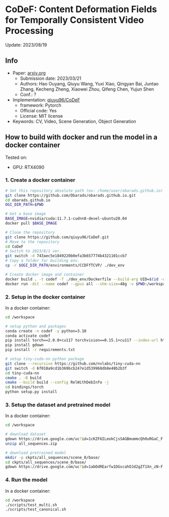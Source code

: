 # CoDeF: Content Deformation Fields for Temporally Consistent Video Processing

Update: 2023/08/19

## Info
- Paper: [arxiv.org](https://arxiv.org/abs/2308.07926)
  - Submission date: 2023/03/21
  - Authors: Hao Ouyang, Qiuyu Wang, Yuxi Xiao, Qingyan Bai, Juntao Zhang, Kecheng Zheng, Xiaowei Zhou, Qifeng Chen, Yujun Shen
  - Conf.: ?
- Implementation: [qiuyu96/CoDeF](https://github.com/qiuyu96/CoDeF)
  - framework: Pytorch
  - Official code: Yes
  - License: MIT license
- Keywords: CV, Video, Scene Generation, Object Generation

## How to build with docker and run the model in a docker container
Tested on:
- GPU: RTX4090

### 1. Create a docker container
```bash
# Set this repository absolute path (ex: /home/user/obarads.github.io)
git clone https://github.com/Obarads/obarads.github.io.git
cd obarads.github.io
OGI_DIR_PATH=$PWD

# Get a base image
BASE_IMAGE=nvidia/cuda:11.7.1-cudnn8-devel-ubuntu20.04
docker pull $BASE_IMAGE

# Clone the repository
git clone https://github.com/qiuyu96/CoDeF.git
# Move to the repository
cd CoDeF
# Switch to 2023/8/1 ver.
git switch -d 743aec5e1849220b0efa3b657774b4321101ccb7
# Copy a folder for building env.
cp -r $OGI_DIR_PATH/environments/CCDFfTCVP/ ./dev_env

# Create docker image and container
docker build . -t codef -f ./dev_env/Dockerfile --build-arg UID=$(id -u) --build-arg GID=$(id -g) --build-arg BASE_IMAGE=$BASE_IMAGE
docker run -dit --name codef --gpus all --shm-size=48g -v $PWD:/workspace codef
```

### 2. Setup in the docker container
In a docker container:
```bash
cd /workspace

# setup python and packages
conda create -n codef -y python=3.10
conda activate codef
pip install torch==2.0.0+cu117 torchvision==0.15.1+cu117 --index-url https://download.pytorch.org/whl/cu117
pip install gdown
pip install -r requirements.txt

# setup tiny-cuda-nn python package
git clone --recursive https://github.com/nvlabs/tiny-cuda-nn
git switch -d 6f018a9cd1b369bcb247e1d539968db8e48b2b3f
cd tiny-cuda-nn 
cmake . -B build
cmake --build build --config RelWithDebInfo -j
cd bindings/torch
python setup.py install
```

### 3. Setup the dataset and pretrained model
In a docker container:
```bash
cd /workspace

# download dataset
gdown https://drive.google.com/uc?id=1cKZF6ILeokCjsSAGBmummcQh0uRGaC_F
unzip all_sequences.zip

# download pretrained model
mkdir -p ckpts/all_sequences/scene_0/base/
cd ckpts/all_sequences/scene_0/base/
gdown https://drive.google.com/uc?id=1abOdREarfw1DGscahOJd2gZf1Xn_zN-F
```

### 4. Run the model
In a docker container:
```bash
cd /workspace
./scripts/test_multi.sh
./scripts/test_canonical.sh
```
